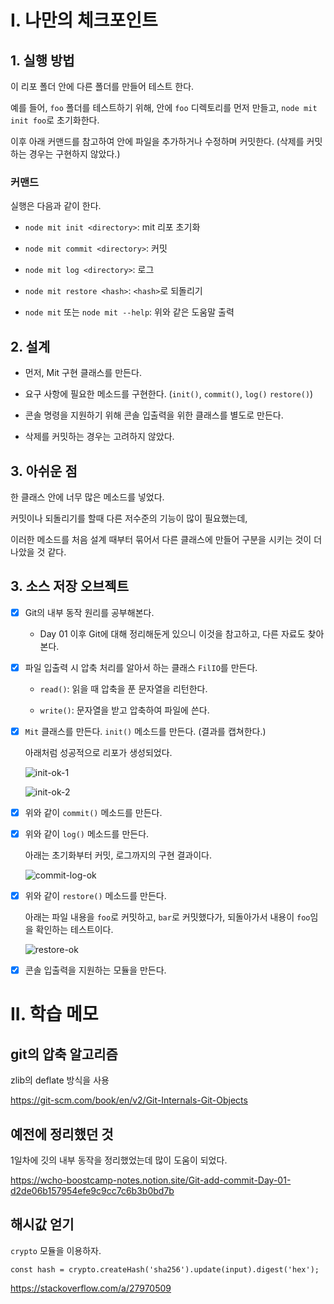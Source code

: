 # I. 나만의 체크포인트

## 1. 실행 방법

이 리포 폴더 안에 다른 폴더를 만들어 테스트 한다.

예를 들어, `foo` 폴더를 테스트하기 위해, 안에 `foo` 디렉토리를 먼저 만들고, `node mit init foo`로 초기화한다.

이후 아래 커맨드를 참고하여 안에 파일을 추가하거나 수정하며 커밋한다. (삭제를 커밋하는 경우는 구현하지 않았다.)

### 커맨드

실행은 다음과 같이 한다.

- `node mit init <directory>`: mit 리포 초기화

- `node mit commit <directory>`: 커밋

- `node mit log <directory>`: 로그

- `node mit restore <hash>`: `<hash>`로 되돌리기

- `node mit` 또는 `node mit --help`: 위와 같은 도움말 출력

## 2. 설계

- 먼저, Mit 구현 클래스를 만든다.

- 요구 사항에 필요한 메소드를 구현한다. (`init()`, `commit()`, `log()` `restore()`)

- 콘솔 명령을 지원하기 위해 콘솔 입출력을 위한 클래스를 별도로 만든다.

- 삭제를 커밋하는 경우는 고려하지 않았다.

## 3. 아쉬운 점

한 클래스 안에 너무 많은 메소드를 넣었다.

커밋이나 되돌리기를 할때 다른 저수준의 기능이 많이 필요했는데,

이러한 메소드를 처음 설계 때부터 묶어서 다른 클래스에 만들어 구분을 시키는 것이 더 나았을 것 같다.

## 3. 소스 저장 오브젝트

- [x] Git의 내부 동작 원리를 공부해본다.

    - Day 01 이후 Git에 대해 정리해둔게 있으니 이것을 참고하고, 다른 
    자료도 찾아본다.

- [x] 파일 입출력 시 압축 처리를 알아서 하는 클래스 `FilIO`를 만든다.

    - `read()`: 읽을 때 압축을 푼 문자열을 리턴한다.

    - `write()`: 문자열을 받고 압축하여 파일에 쓴다.

- [x] `Mit` 클래스를 만든다. `init()` 메소드를 만든다. (결과를 캡쳐한다.)

    아래처럼 성공적으로 리포가 생성되었다.

    ![init-ok-1](https://user-images.githubusercontent.com/89635107/182332172-a1489b9b-805b-42d0-bf78-d851024aaf69.png)

    ![init-ok-2](https://user-images.githubusercontent.com/89635107/182332176-e62f1d81-be03-4a04-bf70-acfd1903b7b4.png)

- [x] 위와 같이 `commit()` 메소드를 만든다.

- [x] 위와 같이 `log()` 메소드를 만든다.

    아래는 초기화부터 커밋, 로그까지의 구현 결과이다.

    ![commit-log-ok](https://user-images.githubusercontent.com/89635107/182406417-870051b7-45ca-4335-bbac-3ee96cd59c11.png)

- [x] 위와 같이 `restore()` 메소드를 만든다.

    아래는 파일 내용을 `foo`로 커밋하고, `bar`로 커밋했다가, 되돌아가서 내용이 `foo`임을 확인하는 테스트이다.

    ![restore-ok](https://user-images.githubusercontent.com/89635107/182432810-72df0f9a-c7bf-434e-911d-71f687aa3364.png)

- [x] 콘솔 입출력을 지원하는 모듈을 만든다.

# II. 학습 메모

## git의 압축 알고리즘

zlib의 deflate 방식을 사용

https://git-scm.com/book/en/v2/Git-Internals-Git-Objects

## 예전에 정리했던 것

1일차에 깃의 내부 동작을 정리했었는데 많이 도움이 되었다.

https://wcho-boostcamp-notes.notion.site/Git-add-commit-Day-01-d2de06b157954efe9c9cc7c6b3b0bd7b

## 해시값 얻기

`crypto` 모듈을 이용하자.

```
const hash = crypto.createHash('sha256').update(input).digest('hex');
```

https://stackoverflow.com/a/27970509